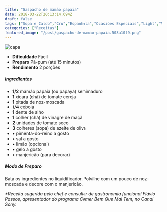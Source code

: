 ```yaml
---
title: "Gaspacho de mamão papaia"
date: 2018-03-22T20:13:14.694Z
draft: false
tags: ["Sopa e Caldo","Cru","Espanhola","Ocasiões Especiais","Light","Vegetariana","receita fácil","receita light","receita sem lactose","receita simples e saudável"]
categories: ["Receitas"]
featured_image: "/post/gaspacho-de-mamao-papaia.508a10f9.png"
---
```


![capa](/post/gaspacho-de-mamao-papaia.508a10f9.png)

*   **Dificuldade** Fácil
*   **Preparo** Pá-pum (até 15 minutos)
*   **Rendimento** 2 porções

##### Ingredientes

*   **1/2** mamão papaia (ou papaya) semimaduro
*   **1** xícara (chá) de tomate cereja
*   **1** pitada de noz-moscada
*   **1/4** cebola
*   **1** dente de alho
*   **1** colher (chá) de vinagre de maçã
*   **2** unidades de tomate seco
*   **3** colheres (sopa) de azeite de oliva
*   • pimenta-do-reino a gosto
*   • sal a gosto
*   • limão (opcional)
*   • gelo a gosto
*   • manjericão (para decorar)

##### Modo de Preparo

Bata os ingredientes no liquidificador. Polvilhe com um pouco de noz-moscada e decore com o manjericão.

_*Receita sugerida pelo chef e consultor de gastronomia funcional Flávio Passos, apresentador do programa Comer Bem Que Mal Tem, no Canal Sony._

